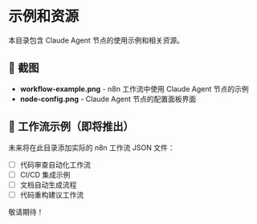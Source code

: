 # 示例和资源

本目录包含 Claude Agent 节点的使用示例和相关资源。

## 📸 截图

- **workflow-example.png** - n8n 工作流中使用 Claude Agent 节点的示例
- **node-config.png** - Claude Agent 节点的配置面板界面

## 🚧 工作流示例（即将推出）

未来将在此目录添加实际的 n8n 工作流 JSON 文件：

- [ ] 代码审查自动化工作流
- [ ] CI/CD 集成示例
- [ ] 文档自动生成流程
- [ ] 代码重构建议工作流

敬请期待！
